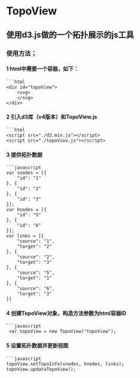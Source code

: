 # TopoView
## 使用d3.js做的一个拓扑展示的js工具

### 使用方法；

#### 1 html中需要一个容器，如下：
	```html
	<div id="topoView">
        <svg>
        </svg>
    </div>

#### 2 引入d3库（v4版本）和TopoView.js
	```html
	<script src="./d3.min.js"></script>
	<script src="./topoView.js"></script>
	
#### 3 提供拓扑数据
    ```javascript
	var snodes = [{
        "id": "1"
    }, {
        "id": "2"
    }, {
        "id": "3"
    }];
    var hnodes = [{
        "id": "5"
    }, {
        "id": "6"
    }];
    var links = [{
        "source": "1",
        "target": "2"
    }, {
        "source": "2",
        "target": "3"
    }, {
        "source": "5",
        "target": "1"
    }, {
        "source": "6",
        "target": "3"
    }]
	
#### 4 创建TopoView对象，构造方法参数为html容器ID
	```javascript
	 var topoView = new TopoView("topoView"); 

#### 5 设置拓扑数据并更新视图
	```javascript
	topoView.setTopoInfo(snodes, hnodes, links);
    topoView.updataTopoView();
	
	

